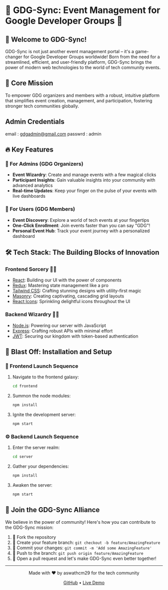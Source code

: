 # 🎉 GDG-Sync: Event Management for Google Developer Groups 🚀

## 🌟 Welcome to GDG-Sync!

GDG-Sync is not just another event management portal – it's a game-changer for Google Developer Groups worldwide! Born from the need for a streamlined, efficient, and user-friendly platform, GDG-Sync brings the power of modern web technologies to the world of tech community events.

## 🎯 Core Mission

To empower GDG organizers and members with a robust, intuitive platform that simplifies event creation, management, and participation, fostering stronger tech communities globally.

## Admin Credentials
email : gdgadmin@gmail.com
passwrd : admin

## 🔥 Key Features

### 👑 For Admins (GDG Organizers)
- **Event Wizardry**: Create and manage events with a few magical clicks
- **Participant Insights**: Gain valuable insights into your community with advanced analytics
- **Real-time Updates**: Keep your finger on the pulse of your events with live dashboards

### 👤 For Users (GDG Members)
- **Event Discovery**: Explore a world of tech events at your fingertips
- **One-Click Enrollment**: Join events faster than you can say "GDG"!
- **Personal Event Hub**: Track your event journey with a personalized dashboard

## 🛠️ Tech Stack: The Building Blocks of Innovation

### Frontend Sorcery 🧙‍♂️
- [React](https://reactjs.org/): Building our UI with the power of components
- [Redux](https://redux.js.org/): Mastering state management like a pro
- [Tailwind CSS](https://tailwindcss.com/): Crafting stunning designs with utility-first magic
- [Masonry](https://masonry.desandro.com/): Creating captivating, cascading grid layouts
- [React Icons](https://react-icons.github.io/react-icons/): Sprinkling delightful icons throughout the UI

### Backend Wizardry 🧙‍♀️
- [Node.js](https://nodejs.org/): Powering our server with JavaScript
- [Express](https://expressjs.com/): Crafting robust APIs with minimal effort
- [JWT](https://jwt.io/): Securing our kingdom with token-based authentication

## 🚀 Blast Off: Installation and Setup

### 🎨 Frontend Launch Sequence

1. Navigate to the frontend galaxy:
   ```bash
   cd frontend
   ```

2. Summon the node modules:
   ```bash
   npm install
   ```

3. Ignite the development server:
   ```bash
   npm start
   ```

### ⚙️ Backend Launch Sequence

1. Enter the server realm:
   ```bash
   cd server
   ```

2. Gather your dependencies:
   ```bash
   npm install
   ```

3. Awaken the server:
   ```bash
   npm start
   ```


## 🤝 Join the GDG-Sync Alliance

We believe in the power of community! Here's how you can contribute to the GDG-Sync mission:

1. 🍴 Fork the repository
2. 🔧 Create your feature branch: `git checkout -b feature/AmazingFeature`
3. 💪 Commit your changes: `git commit -m 'Add some AmazingFeature'`
4. 🚀 Push to the branch: `git push origin feature/AmazingFeature`
5. 🎉 Open a pull request and let's make GDG-Sync even better together!


---

<p align="center">
  Made with ❤️ by aswathcm29 for the tech community
</p>

<p align="center">
  <a href="https://github.com/aswathcm29/gdg-sync">GitHub</a> •
  <a href="https://gdg-sync.vercel.app">Live Demo</a>
</p>
